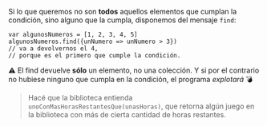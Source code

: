 Si lo que queremos no son **todos** aquellos elementos que cumplan la condición, sino alguno que la cumpla, disponemos del mensaje `find`:

```wollok
var algunosNumeros = [1, 2, 3, 4, 5]
algunosNumeros.find({unNumero => unNumero > 3})
// va a devolvernos el 4,
// porque es el primero que cumple la condición. 
```

:warning: El find devuelve **sólo** un elemento, no una colección. Y si por el contrario no hubiese ninguno que cumpla en la condición, el programa *explotará* :bomb:


> Hacé que la biblioteca entienda `unoConMasHorasRestantesQue(unasHoras)`, que retorna algún juego en la biblioteca con más de cierta cantidad de horas restantes.
> 